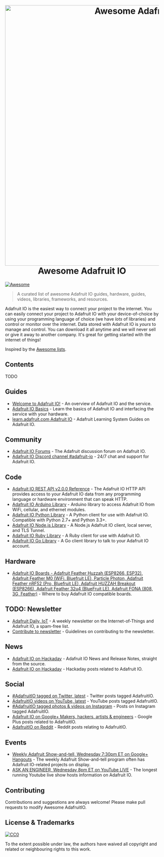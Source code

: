 <h1 align="center">
  <img width="853" src="https://github.com/adafruit/awesome-adafruitio/blob/master/awesome_io.png" alt="Awesome AdafruitIO"><br>Awesome Adafruit IO
</h1>

[![Awesome](https://awesome.re/badge.svg)](https://awesome.re)

> A curated list of awesome Adafruit IO guides, hardware, guides, videos, libraries, frameworks, and resources.

Adafruit IO is the easiest way to connect your project to the internet. You can easily connect your project to Adafruit IO with your device-of-choice by using your programming language of choice (we have _lots_ of libraries) and control or monitor over the internet. Data stored with Adafruit IO is _yours_ to manage and control. You can download it all anytime and we will never sell or give it away to another company. It's great for getting started with the internet of things!

Inspired by the [Awesome lists](https://github.com/sindresorhus/awesome).

## Contents

TODO

## Guides

- [Welcome to Adafruit IO!](https://learn.adafruit.com/welcome-to-adafruit-io) - An overview of Adafruit IO  and the service.
- [Adafruit IO Basics](https://learn.adafruit.com/series/adafruit-io-basics) - Learn the basics of Adafruit IO and interfacing the service with your hardware.
- [learn.adafruit.com Adafruit IO](https://learn.adafruit.com/category/adafruit-io) - Adafruit Learning System Guides on Adafruit IO.

## Community

- [Adafruit IO Forums](https://forums.adafruit.com/viewforum.php?f=56) - The Adafruit discussion forum on Adafruit IO.
- [Adafruit IO Discord channel #adafruit-io](https://discord.gg/EAeBY6x) - 24/7 chat and support for Adafruit IO.

## Code

- [Adafruit IO REST API v2.0.0 Reference](https://io.adafruit.com/api/docs/) - The Adafruit IO HTTP API provides access to your Adafruit IO data from any programming language or hardware environment that can speak HTTP.
- [Adafruit IO Arduino Library](https://github.com/adafruit/Adafruit_IO_Arduino) - Arduino library to access Adafruit IO from WiFi, cellular, and ethernet modules.
- [Adafruit IO Python Library](https://github.com/adafruit/io-client-python) - A Python client for use with Adafruit IO. Compatible with Python 2.7+ and Python 3.3+.
- [Adafruit IO Node.js Library](https://github.com/adafruit/adafruit-io-node) - A Node.js Adafruit IO client, local server, and TLS Tunnel.
- [Adafruit IO Ruby Library](https://github.com/adafruit/io-client-ruby) - A Ruby client for use with Adafruit IO.
- [Adafruit IO Go Library](https://github.com/adafruit/io-client-go) - A Go client library to talk to your Adafruit IO account.

## Hardware

- [Adafruit IO Boards - Adafruit Feather Huzzah (ESP8266, ESP32), Adafruit Feather M0 (WiFi, Bluefruit LE), Particle Photon, Adafruit Feather nRF52 (Pro, Bluefruit LE), Adafruit HUZZAH Breakout (ESP8266), Adafruit Feather 32u4 (BlueFruit LE), Adafruit FONA (808, 3G, Feather)](https://www.adafruit.com/iot) - Where to buy Adafruit IO compatible boards.


## TODO: Newsletter

- [Adafruit Daily, IoT](https://www.adafruitdaily.com/) - A weekly newsletter on the Internet-of-Things and Adafruit IO, a spam-free list.
- [Contribute to newsletter](https://github.com/adafruit/TODO) - Guidelines on contributing to the newsletter.

## News

- [Adafruit IO on Hackaday](https://io.adafruit.com/blog/) - Adafruit IO News and Release Notes, straight from the source.
- [Adafruit IO on Hackaday](https://hackaday.com/tag/adafruit-io/) - Hackaday posts related to Adafruit IO.

## Social

- [#AdafruitIO tagged on Twitter, latest](https://twitter.com/search?f=tweets&vertical=default&q=%23adafruitio&src=tyah) - Twitter posts tagged AdafruitIO.
- [AdafruitIO videos on YouTube, latest](https://www.youtube.com/results?sp=CAI%253D&search_query=adafruitio) - YouTube posts tagged AdafruitIO.
- [#AdafruitIO tagged photos & videos on Instagram](https://www.instagram.com/explore/tags/adafruitio/) - Posts on Instagram tagged AdafruitIO.
- [Adafruit IO on Google+ Makers, hackers, artists & engineers](https://plus.google.com/u/0/communities/112845006884148391862/stream/470b18f9-8f51-45c6-8057-91ad72c35279) - Google Plus posts related to AdafruitIO.
- [AdafruitIO on Reddit](https://www.reddit.com/search?q=adafruit%20io&t=year) - Reddit posts relating to AdafruitIO.

## Events

- [Weekly Adafruit Show-and-tell, Wednesday 7:30pm ET on Google+ Hangouts](https://plus.google.com/+adafruit) - The weekly Adafruit Show-and-tell program often has Adafruit IO-related projects on display.
- [ASK AN ENGINEER, Wednesday 8pm ET on YouTube LIVE](https://www.youtube.com/adafruit/live) - The longest running Youtube live show hosts information on Adafruit IO.

## Contributing

Contributions and suggestions are always welcome! Please make pull requests to modify Awesome AdafruitIO.

## License & Trademarks

[![CC0](http://mirrors.creativecommons.org/presskit/buttons/88x31/svg/cc-zero.svg)](https://creativecommons.org/publicdomain/zero/1.0/)

To the extent possible under law, the authors have waived all copyright and related or neighbouring rights to this work.
